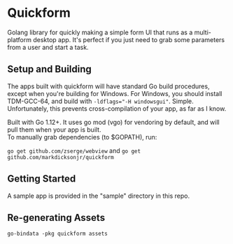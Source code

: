 # Quickform

Golang library for quickly making a simple form UI that runs as a multi-platform desktop app.  It's
perfect if you just need to grab some parameters from a user and start a task.

## Setup and Building

The apps built with quickform will have standard Go build procedures, except when you're building for Windows.  For
Windows, you should install TDM-GCC-64, and build with `-ldflags="-H windowsgui"`.  Simple.  Unfortunately, this
prevents cross-compilation of your app, as far as I know.

Built with Go 1.12+.  It uses go mod (vgo) for vendoring by default, and will pull them when your app is built.  
To manually grab dependencies (to $GOPATH), run:

`go get github.com/zserge/webview` and `go get github.com/markdicksonjr/quickform`

## Getting Started

A sample app is provided in the "sample" directory in this repo.

## Re-generating Assets

```
go-bindata -pkg quickform assets
```


